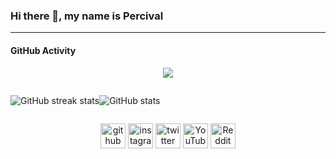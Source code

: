 ### Hi there 👋, my name is Percival
<hr>

#### GitHub Activity
<div align="center">

![](http://github-profile-summary-cards.vercel.app/api/cards/profile-details?username=Palpatine0&theme=default)


<div style="display: flex">

![GitHub streak stats](https://streak-stats.demolab.com/?user=Palpatine0)

![GitHub stats](https://github-readme-stats.vercel.app/api?username=Palpatine0&show_icons=true&count_private=true)

</div>


[<img src='https://cdn.jsdelivr.net/npm/simple-icons@3.0.1/icons/github.svg' alt='github' height='40'>](https://github.com/)   [<img src='https://cdn.jsdelivr.net/npm/simple-icons@3.0.1/icons/instagram.svg' alt='instagram' height='40'>](https://www.instagram.com/0thespian0/)   [<img src='https://cdn.jsdelivr.net/npm/simple-icons@3.0.1/icons/twitter.svg' alt='twitter' height='40'>](https://twitter.com/0DonPercival0)   [<img src='https://cdn.jsdelivr.net/npm/simple-icons@3.0.1/icons/youtube.svg' alt='YouTube' height='40'>](https://www.youtube.com/channel/sheevpalpatine6814)   [<img src='https://cdn.jsdelivr.net/npm/simple-icons@3.0.1/icons/reddit.svg' alt='Reddit' height='40'>](https://www.reddit.com/user/0Percival0)

</div>